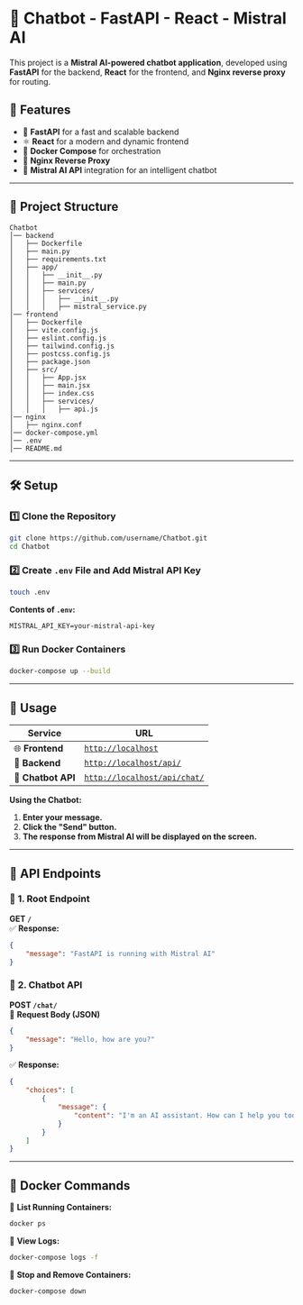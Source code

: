 # 🤖 Chatbot - FastAPI - React - Mistral AI

This project is a **Mistral AI-powered chatbot application**, developed using **FastAPI** for the backend, **React** for the frontend, and **Nginx reverse proxy** for routing.

## 📌 Features
- 🚀 **FastAPI** for a fast and scalable backend
- ⚛️ **React** for a modern and dynamic frontend
- 🐳 **Docker Compose** for orchestration
- 🔀 **Nginx Reverse Proxy**
- 🤖 **Mistral AI API** integration for an intelligent chatbot

---

## 📂 Project Structure
```
Chatbot
│── backend
│   ├── Dockerfile
│   ├── main.py
│   ├── requirements.txt
│   ├── app/
│   │   ├── __init__.py
│   │   ├── main.py
│   │   ├── services/
│   │   │   ├── __init__.py
│   │   │   ├── mistral_service.py
│── frontend
│   ├── Dockerfile
│   ├── vite.config.js
│   ├── eslint.config.js
│   ├── tailwind.config.js
│   ├── postcss.config.js
│   ├── package.json
│   ├── src/
│   │   ├── App.jsx
│   │   ├── main.jsx
│   │   ├── index.css
│   │   ├── services/
│   │   │   ├── api.js
│── nginx
│   ├── nginx.conf
│── docker-compose.yml
│── .env
│── README.md
```

---

## 🛠️ Setup

### 1️⃣ Clone the Repository
```bash
git clone https://github.com/username/Chatbot.git
cd Chatbot
```

### 2️⃣ Create `.env` File and Add Mistral API Key
```bash
touch .env
```
**Contents of `.env`:**
```env
MISTRAL_API_KEY=your-mistral-api-key
```

### 3️⃣ Run Docker Containers
```bash
docker-compose up --build
```

---

## 🚀 Usage

| **Service**     | **URL**                  |
|---------------|-------------------------|
| 🌐 **Frontend** | [`http://localhost`](http://localhost) |
| 🔧 **Backend**  | [`http://localhost/api/`](http://localhost/api/) |
| 🤖 **Chatbot API** | [`http://localhost/api/chat/`](http://localhost/api/chat/) |

**Using the Chatbot:**  
1. **Enter your message.**  
2. **Click the "Send" button.**  
3. **The response from Mistral AI will be displayed on the screen.**

---

## 📜 API Endpoints

### 📝 **1. Root Endpoint**
**GET `/`**  
✅ **Response:**
```json
{
    "message": "FastAPI is running with Mistral AI"
}
```

### 🤖 **2. Chatbot API**
**POST `/chat/`**  
📩 **Request Body (JSON)**
```json
{
    "message": "Hello, how are you?"
}
```
✅ **Response:**
```json
{
    "choices": [
        {
            "message": {
                "content": "I'm an AI assistant. How can I help you today?"
            }
        }
    ]
}
```

---

## 🐳 Docker Commands
📌 **List Running Containers:**
```bash
docker ps
```
📌 **View Logs:**
```bash
docker-compose logs -f
```
📌 **Stop and Remove Containers:**
```bash
docker-compose down
```
